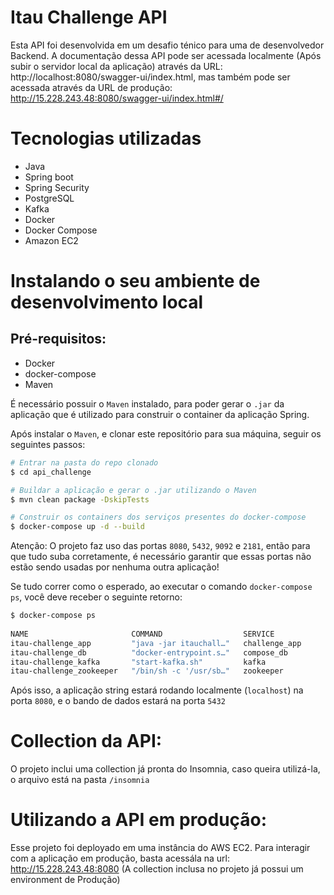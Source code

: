 # Itau Challenge API

Esta API foi desenvolvida em um desafio ténico para uma de desenvolvedor Backend.
A documentação dessa API pode ser acessada localmente (Após subir o servidor local da aplicação) através da URL: http://localhost:8080/swagger-ui/index.html, mas também pode ser acessada através da URL de produção: http://15.228.243.48:8080/swagger-ui/index.html#/

# Tecnologias utilizadas
- Java
- Spring boot
- Spring Security
- PostgreSQL
- Kafka
- Docker
- Docker Compose
- Amazon EC2

# Instalando o seu ambiente de desenvolvimento local

## Pré-requisitos:
- Docker
- docker-compose
- Maven

É necessário possuir o `Maven` instalado, para poder gerar o `.jar` da aplicação que é utilizado para construir o container da aplicação Spring.

Após instalar o `Maven`, e clonar este repositório para sua máquina, seguir os seguintes passos:

```bash
# Entrar na pasta do repo clonado
$ cd api_challenge 

# Buildar a aplicação e gerar o .jar utilizando o Maven
$ mvn clean package -DskipTests

# Construir os containers dos serviços presentes do docker-compose
$ docker-compose up -d --build
```

Atenção: O projeto faz uso das portas `8080`, `5432`, `9092` e `2181`, então para que tudo suba corretamente, é necessário garantir que essas portas não estão sendo usadas por nenhuma outra aplicação!

Se tudo correr como o esperado, ao executar o comando `docker-compose ps`, você deve receber o seguinte retorno:
```bash
$ docker-compose ps    
       
NAME                       COMMAND                  SERVICE             STATUS              PORTS
itau-challenge_app         "java -jar itauchall…"   challenge_app       running             0.0.0.0:8080->8080/tcp, :::8080->8080/tcp
itau-challenge_db          "docker-entrypoint.s…"   compose_db          running             0.0.0.0:5432->5432/tcp, :::5432->5432/tcp
itau-challenge_kafka       "start-kafka.sh"         kafka               running             0.0.0.0:9092->9092/tcp, :::9092->9092/tcp
itau-challenge_zookeeper   "/bin/sh -c '/usr/sb…"   zookeeper           running             0.0.0.0:2181->2181/tcp, :::2181->2181/tcp
```

Após isso, a aplicação string estará rodando localmente (`localhost`) na porta `8080`, e o bando de dados estará na porta `5432`

# Collection da API:
O projeto inclui uma collection já pronta do Insomnia, caso queira utilizá-la, o arquivo está na pasta `/insomnia`

# Utilizando a API em produção:
Esse projeto foi deployado em uma instância do AWS EC2. Para interagir com a aplicação em produção, basta acessála na url: http://15.228.243.48:8080 (A collection inclusa no projeto já possui um environment de Produção)